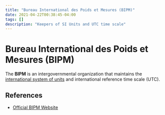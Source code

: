 ```yaml
---
title: "Bureau International des Poids et Mesures (BIPM)"
date: 2021-04-22T00:38:45-04:00
tags: []
description: "Keepers of SI Units and UTC time scale"
---
```


# Bureau International des Poids et Mesures (BIPM)

The **BIPM** is an intergovernmental organization that maintains the [international system of units](si-units.md) and international reference time scale (UTC).

## References

* [Official BIPM Website](https://www.bipm.org/)
